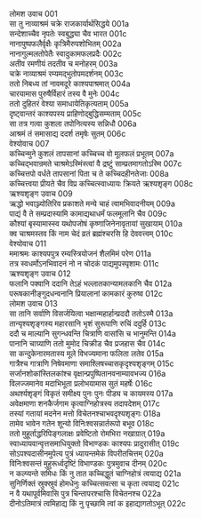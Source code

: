 लोमश उवाच	001  
सा तु नाव्याश्रमं चक्रे राजकार्यार्थसिद्धये	001a  
सन्देशाच्चैव नृपतेः स्वबुद्ध्या चैव भारत	001c  
नानापुष्पफलैर्वृक्षैः कृत्रिमैरुपशोभितम्	002a  
नानागुल्मलतोपेतैः स्वादुकामफलप्रदैः	002c  
अतीव रमणीयं तदतीव च मनोहरम्	003a  
चक्रे नाव्याश्रमं रम्यमद्भुतोपमदर्शनम्	003c  
ततो निबध्य तां नावमदूरे काश्यपाश्रमात्	004a  
चारयामास पुरुषैर्विहारं तस्य वै मुनेः	004c  
ततो दुहितरं वेश्या समाधायेतिकृत्यताम्	005a  
दृष्ट्वान्तरं काश्यपस्य प्राहिणोद्बुद्धिसम्मताम्	005c  
सा तत्र गत्वा कुशला तपोनित्यस्य सन्निधौ	006a  
आश्रमं तं समासाद्य ददर्श तमृषेः सुतम्	006c  
वेश्योवाच	007  
कच्चिन्मुने कुशलं तापसानां कच्चिच्च वो मूलफलं प्रभूतम्	007a  
कच्चिद्भवान्रमते चाश्रमेऽस्मिंस्त्वां वै द्रष्टुं साम्प्रतमागतोऽस्मि	007c  
कच्चित्तपो वर्धते तापसानां पिता च ते कच्चिदहीनतेजाः	008a  
कच्चित्त्वया प्रीयते चैव विप्र कच्चित्स्वाध्यायः क्रियते ऋश्यशृङ्ग	008c  
ऋश्यशृङ्ग उवाच	009  
ऋद्धो भवाञ्ज्योतिरिव प्रकाशते मन्ये चाहं त्वामभिवादनीयम्	009a  
पाद्यं वै ते सम्प्रदास्यामि कामाद्यथाधर्मं फलमूलानि चैव	009c  
कौश्यां बृस्यामास्स्व यथोपजोषं कृष्णाजिनेनावृतायां सुखायाम्	010a  
क्व चाश्रमस्तव किं नाम चेदं व्रतं ब्रह्मंश्चरसि हि देववत्त्वम्	010c  
वेश्योवाच	011  
ममाश्रमः काश्यपपुत्र रम्यस्त्रियोजनं शैलमिमं परेण	011a  
तत्र स्वधर्मोऽनभिवादनं नो न चोदकं पाद्यमुपस्पृशामः	011c  
ऋश्यशृङ्ग उवाच	012  
फलानि पक्वानि ददानि तेऽहं भल्लातकान्यामलकानि चैव	012a  
परूषकानीङ्गुदधन्वनानि प्रियालानां कामकारं कुरुष्व	012c  
लोमश उवाच	013  
सा तानि सर्वाणि विसर्जयित्वा भक्षान्महार्हान्प्रददौ ततोऽस्मै	013a  
तान्यृश्यशृङ्गस्य महारसानि भृशं सुरूपाणि रुचिं ददुर्हि	013c  
ददौ च माल्यानि सुगन्धवन्ति चित्राणि वासांसि च भानुमन्ति	014a  
पानानि चाग्र्याणि ततो मुमोद चिक्रीड चैव प्रजहास चैव	014c  
सा कन्दुकेनारमतास्य मूले विभज्यमाना फलिता लतेव	015a  
गात्रैश्च गात्राणि निषेवमाणा समाश्लिषच्चासकृदृश्यशृङ्गम्	015c  
सर्जानशोकांस्तिलकांश्च वृक्षान्प्रपुष्पितानवनाम्यावभज्य	016a  
विलज्जमानेव मदाभिभूता प्रलोभयामास सुतं महर्षेः	016c  
अथर्श्यशृङ्गं विकृतं समीक्ष्य पुनः पुनः पीड्य च कायमस्य	017a  
अवेक्षमाणा शनकैर्जगाम कृत्वाग्निहोत्रस्य तदापदेशम्	017c  
तस्यां गतायां मदनेन मत्तो विचेतनश्चाभवदृश्यशृङ्गः	018a  
तामेव भावेन गतेन शून्यो विनिःश्वसन्नार्तरूपो बभूव	018c  
ततो मुहूर्ताद्धरिपिङ्गलाक्षः प्रवेष्टितो रोमभिरा नखाग्रात्	019a  
स्वाध्यायवान्वृत्तसमाधियुक्तो विभाण्डकः काश्यपः प्रादुरासीत्	019c  
सोऽपश्यदासीनमुपेत्य पुत्रं ध्यायन्तमेकं विपरीतचित्तम्	020a  
विनिःश्वसन्तं मुहुरूर्ध्वदृष्टिं विभाण्डकः पुत्रमुवाच दीनम्	020c  
न कल्प्यन्ते समिधः किं नु तात कच्चिद्धुतं चाग्निहोत्रं त्वयाद्य	021a  
सुनिर्णिक्तं स्रुक्स्रुवं होमधेनुः कच्चित्सवत्सा च कृता त्वयाद्य	021c  
न वै यथापूर्वमिवासि पुत्र चिन्तापरश्चासि विचेतनश्च	022a  
दीनोऽतिमात्रं त्वमिहाद्य किं नु पृच्छामि त्वां क इहाद्यागतोऽभूत्	022c  
